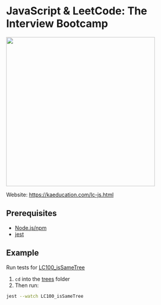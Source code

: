 # JavaScript & LeetCode: The Interview Bootcamp

<img src="https://static.kaeducation.com/lc-js.jpg" width="400">

Website: https://kaeducation.com/lc-js.html

## Prerequisites
* [Node.js/npm](https://nodejs.org/en/)
* [jest](https://www.npmjs.com/package/jest)

## Example
Run tests for [LC100_isSameTree](trees/LC100_isSameTree)

1) `cd` into the [trees](trees) folder
2) Then run:
```bash
jest --watch LC100_isSameTree
```
